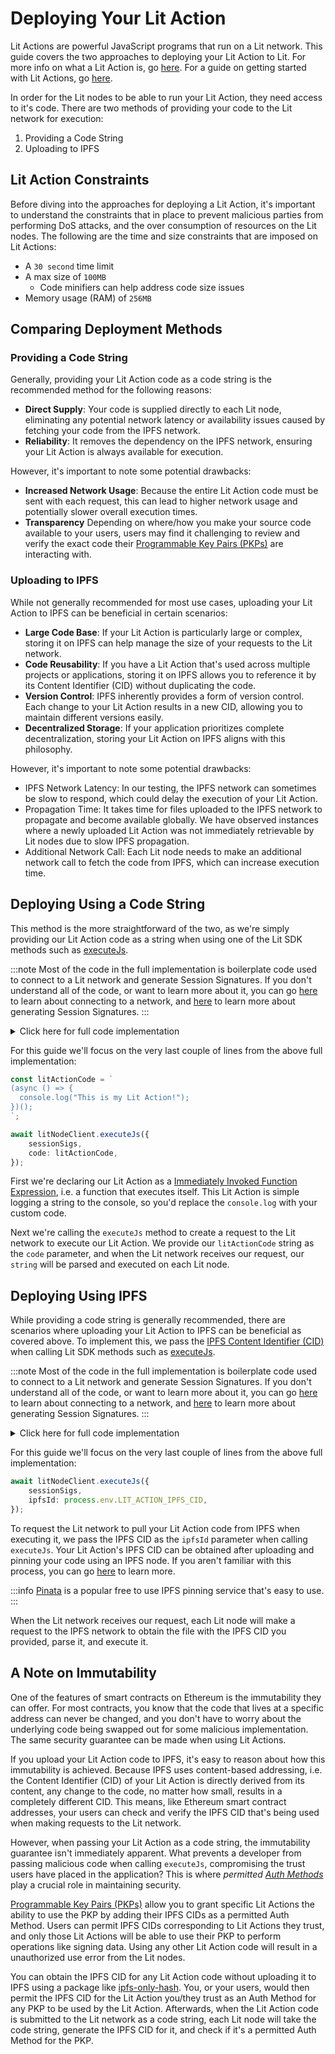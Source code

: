 # Deploying Your Lit Action

Lit Actions are powerful JavaScript programs that run on a Lit network. This guide covers the two approaches to deploying your Lit Action to Lit. For more info on what a Lit Action is, go [here](./overview.md). For a guide on getting started with Lit Actions, go [here](./quick-start.md).

In order for the Lit nodes to be able to run your Lit Action, they need access to it's code. There are two methods of providing your code to the Lit network for execution:

1. Providing a Code String
2. Uploading to IPFS

## Lit Action Constraints

Before diving into the approaches for deploying a Lit Action, it's important to understand the constraints that in place to prevent malicious parties from performing DoS attacks, and the over consumption of resources on the Lit nodes. The following are the time and size constraints that are imposed on Lit Actions:

- A `30 second` time limit
- A max size of `100MB`
  - Code minifiers can help address code size issues
- Memory usage (RAM) of `256MB`

## Comparing Deployment Methods

### Providing a Code String

Generally, providing your Lit Action code as a code string is the recommended method for the following reasons:

- **Direct Supply**: Your code is supplied directly to each Lit node, eliminating any potential network latency or availability issues caused by fetching your code from the IPFS network.
- **Reliability**: It removes the dependency on the IPFS network, ensuring your Lit Action is always available for execution.

However, it's important to note some potential drawbacks:

- **Increased Network Usage**: Because the entire Lit Action code must be sent with each request, this can lead to higher network usage and potentially slower overall execution times.
- **Transparency** Depending on where/how you make your source code available to your users, users may find it challenging to review and verify the exact code their [Programmable Key Pairs (PKPs)](../../user-wallets/pkps/overview.md) are interacting with.

### Uploading to IPFS

While not generally recommended for most use cases, uploading your Lit Action to IPFS can be beneficial in certain scenarios:

- **Large Code Base**: If your Lit Action is particularly large or complex, storing it on IPFS can help manage the size of your requests to the Lit network.
- **Code Reusability**: If you have a Lit Action that's used across multiple projects or applications, storing it on IPFS allows you to reference it by its Content Identifier (CID) without duplicating the code.
- **Version Control**: IPFS inherently provides a form of version control. Each change to your Lit Action results in a new CID, allowing you to maintain different versions easily.
- **Decentralized Storage**: If your application prioritizes complete decentralization, storing your Lit Action on IPFS aligns with this philosophy.

However, it's important to note some potential drawbacks:

- IPFS Network Latency: In our testing, the IPFS network can sometimes be slow to respond, which could delay the execution of your Lit Action.
- Propagation Time: It takes time for files uploaded to the IPFS network to propagate and become available globally. We have observed instances where a newly uploaded Lit Action was not immediately retrievable by Lit nodes due to slow IPFS propagation.
- Additional Network Call: Each Lit node needs to make an additional network call to fetch the code from IPFS, which can increase execution time.

## Deploying Using a Code String

This method is the more straightforward of the two, as we're simply providing our Lit Action code as a string when using one of the Lit SDK methods such as [executeJs](https://v6-api-doc-lit-js-sdk.vercel.app/interfaces/types_src.ILitNodeClient.html#executeJs).

:::note
Most of the code in the full implementation is boilerplate code used to connect to a Lit network and generate Session Signatures. If you don't understand all of the code, or want to learn more about it, you can go [here](../../connecting-to-a-lit-network/connecting.md) to learn about connecting to a network, and [here](../authentication/session-sigs/intro.md) to learn more about generating Session Signatures.
:::

<details>
<summary>Click here for full code implementation</summary>
<p>

```ts
import { LitNodeClient } from "@lit-protocol/lit-node-client";
import { LIT_RPC, LitNetwork } from "@lit-protocol/constants";
import {
  createSiweMessageWithRecaps,
  generateAuthSig,
  LitAbility,
  LitActionResource,
} from "@lit-protocol/auth-helpers";

const ethersSigner = new ethers.Wallet(
    process.env.ETHEREUM_PRIVATE_KEY,
    new ethers.providers.JsonRpcProvider(LIT_RPC.CHRONICLE_YELLOWSTONE)
);

const litNodeClient = new LitNodeClient({
    litNetwork: LitNetwork.DatilDev,
    debug: false,
});
await litNodeClient.connect();

const sessionSigs = await litNodeClient.getSessionSigs({
    chain: "ethereum",
    expiration: new Date(Date.now() + 1000 * 60 * 60 * 24).toISOString(), // 24 hours
    resourceAbilityRequests: [
        {
            resource: new LitActionResource("*"),
            ability: LitAbility.LitActionExecution,
        },
    ],
    authNeededCallback: async ({
        resourceAbilityRequests,
        expiration,
        uri,
    }) => {
        const toSign = await createSiweMessageWithRecaps({
            uri: uri!,
            expiration: expiration!,
            resources: resourceAbilityRequests!,
            walletAddress: ethersSigner.address,
            nonce: await litNodeClient.getLatestBlockhash(),
            litNodeClient,
        });

        return await generateAuthSig({
            signer: ethersSigner,
            toSign,
        });
    },
});

const litActionCode = `
(async () => {
  console.log("This is my Lit Action!");
})();
`;

await litNodeClient.executeJs({
    sessionSigs,
    code: litActionCode,
});
```

</p>
</details>

For this guide we'll focus on the very last couple of lines from the above full implementation:

```ts
const litActionCode = `
(async () => {
  console.log("This is my Lit Action!");
})();
`;

await litNodeClient.executeJs({
    sessionSigs,
    code: litActionCode,
});
```

First we're declaring our Lit Action as a [Immediately Invoked Function Expression](https://developer.mozilla.org/en-US/docs/Glossary/IIFE), i.e. a function that executes itself. This Lit Action is simple logging a string to the console, so you'd replace the `console.log` with your custom code.

Next we're calling the `executeJs` method to create a request to the Lit network to execute our Lit Action. We provide our `litActionCode` string as the `code` parameter, and when the Lit network receives our request, our `string` will be parsed and executed on each Lit node.

## Deploying Using IPFS

While providing a code string is generally recommended, there are scenarios where uploading your Lit Action to IPFS can be beneficial as covered above. To implement this, we pass the [IPFS Content Identifier (CID)](https://docs.ipfs.tech/quickstart/publish/#cids-explained) when calling Lit SDK methods such as [executeJs](https://v6-api-doc-lit-js-sdk.vercel.app/interfaces/types_src.ILitNodeClient.html#executeJs).

:::note
Most of the code in the full implementation is boilerplate code used to connect to a Lit network and generate Session Signatures. If you don't understand all of the code, or want to learn more about it, you can go [here](../../connecting-to-a-lit-network/connecting.md) to learn about connecting to a network, and [here](../authentication/session-sigs/intro.md) to learn more about generating Session Signatures.
:::

<details>
<summary>Click here for full code implementation</summary>
<p>

```ts
import { LitNodeClient } from "@lit-protocol/lit-node-client";
import { LIT_RPC, LitNetwork } from "@lit-protocol/constants";
import {
  createSiweMessageWithRecaps,
  generateAuthSig,
  LitAbility,
  LitActionResource,
} from "@lit-protocol/auth-helpers";

const ethersSigner = new ethers.Wallet(
    process.env.ETHEREUM_PRIVATE_KEY,
    new ethers.providers.JsonRpcProvider(LIT_RPC.CHRONICLE_YELLOWSTONE)
);

const litNodeClient = new LitNodeClient({
    litNetwork: LitNetwork.DatilDev,
    debug: false,
});
await litNodeClient.connect();

const sessionSigs = await litNodeClient.getSessionSigs({
    chain: "ethereum",
    expiration: new Date(Date.now() + 1000 * 60 * 60 * 24).toISOString(), // 24 hours
    resourceAbilityRequests: [
        {
            resource: new LitActionResource("*"),
            ability: LitAbility.LitActionExecution,
        },
    ],
    authNeededCallback: async ({
        resourceAbilityRequests,
        expiration,
        uri,
    }) => {
        const toSign = await createSiweMessageWithRecaps({
            uri: uri!,
            expiration: expiration!,
            resources: resourceAbilityRequests!,
            walletAddress: ethersSigner.address,
            nonce: await litNodeClient.getLatestBlockhash(),
            litNodeClient,
        });

        return await generateAuthSig({
            signer: ethersSigner,
            toSign,
        });
    },
});

await litNodeClient.executeJs({
    sessionSigs,
    ipfsId: process.env.LIT_ACTION_IPFS_CID,
});
```

</p>
</details>

For this guide we'll focus on the very last couple of lines from the above full implementation:

```ts
await litNodeClient.executeJs({
    sessionSigs,
    ipfsId: process.env.LIT_ACTION_IPFS_CID,
});
```

To request the Lit network to pull your Lit Action code from IPFS when executing it, we pass the IPFS CID as the `ipfsId` parameter when calling `executeJs`. Your Lit Action's IPFS CID can be obtained after uploading and pinning your code using an IPFS node. If you aren't familiar with this process, you can go [here](https://docs.ipfs.tech/quickstart/publish/) to learn more.

:::info
[Pinata](https://www.pinata.cloud/) is a popular free to use IPFS pinning service that's easy to use.
:::

When the Lit network receives our request, each Lit node will make a request to the IPFS network to obtain the file with the IPFS CID you provided, parse it, and execute it.

## A Note on Immutability

One of the features of smart contracts on Ethereum is the immutability they can offer. For most contracts, you know that the code that lives at a specific address can never be changed, and you don't have to worry about the underlying code being swapped out for some malicious implementation. The same security guarantee can be made when using Lit Actions.

If you upload your Lit Action code to IPFS, it's easy to reason about how this immutability is achieved. Because IPFS uses content-based addressing, i.e. the Content Identifier (CID) of your Lit Action is directly derived from its content, any change to the code, no matter how small, results in a completely different CID. This means, like Ethereum smart contract addresses, your users can check and verify the IPFS CID that's being used when making requests to the Lit network.

However, when passing your Lit Action as a code string, the immutability guarantee isn't immediately apparent. What prevents a developer from passing malicious code when calling `executeJs`, compromising the trust users have placed in the application? This is where *permitted [Auth Methods](../../user-wallets/pkps/advanced-topics/auth-methods/overview)* play a crucial role in maintaining security.

[Programmable Key Pairs (PKPs)](../../user-wallets/pkps/overview.md) allow you to grant specific Lit Actions the ability to use the PKP by adding their IPFS CIDs as a permitted Auth Method. Users can permit IPFS CIDs corresponding to Lit Actions they trust, and only those Lit Actions will be able to use their PKP to perform operations like signing data. Using any other Lit Action code will result in a unauthorized use error from the Lit nodes.

You can obtain the IPFS CID for any Lit Action code without uploading it to IPFS using a package like [ipfs-only-hash](https://github.com/alanshaw/ipfs-only-hash). You, or your users, would then permit the IPFS CID for the Lit Action you/they trust as an Auth Method for any PKP to be used by the Lit Action. Afterwards, when the Lit Action code is submitted to the Lit network as a code string, each Lit node will take the code string, generate the IPFS CID for it, and check if it's a permitted Auth Method for the PKP.
